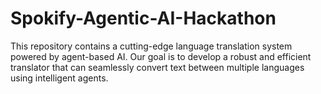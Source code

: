 # Spokify-Agentic-AI-Hackathon
This repository contains a cutting-edge language translation system powered by agent-based AI. Our goal is to develop a robust and efficient translator that can seamlessly convert text between multiple languages using intelligent agents.
